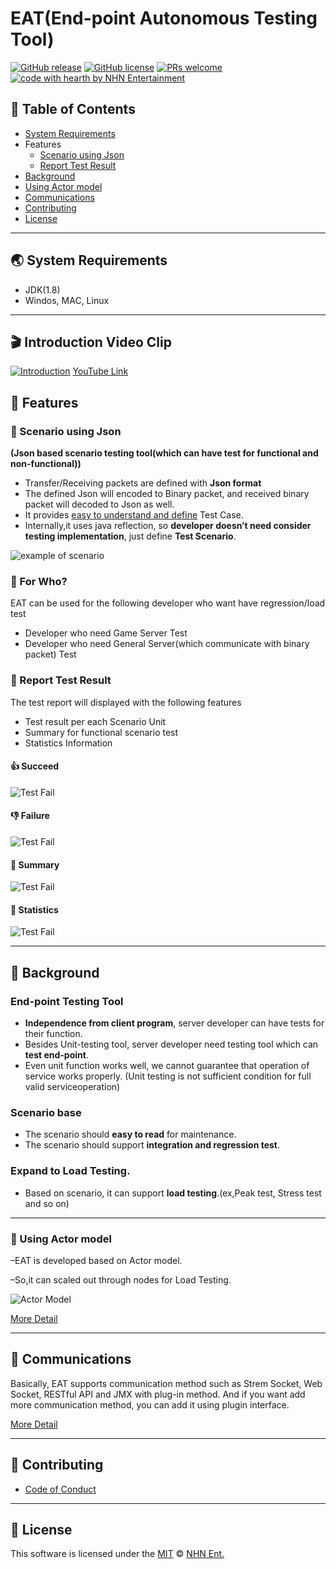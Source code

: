 # EAT(End-point Autonomous Testing Tool)


[![GitHub release](https://img.shields.io/github/release/nhnent/eat.svg)](https://github.com/nhnent/eat/releases/latest) [![GitHub license](https://img.shields.io/github/license/nhnent/eat.svg)](https://github.com/nhnent/eat/blob/master/LICENSE) [![PRs welcome](https://img.shields.io/badge/PRs-welcome-ff69b4.svg)](https://github.com/nhnent/eat/pulls) [![code with hearth by NHN Entertainment](https://img.shields.io/badge/%3C%2F%3E%20with%20%E2%99%A5%20by-NHN%20Entertainment-ff1414.svg)](https://github.com/nhnent)


## 🚩 Table of Contents

- [System Requirements](#-System-Requirements)
- Features
  - [Scenario using Json](#-scenario-using-json)
  - [Report Test Result](#-report-test-result)
- [Background](#-background)
- [Using Actor model](#-using-actor-model)
- [Communications](#-communications)
- [Contributing](#-contributing)
- [License](#-license)



------

## 🌏 System Requirements

- JDK(1.8)
- Windos, MAC, Linux


---

## 🎬 Introduction Video Clip 
[![Introduction](eat/document/img/video_clip.png)](https://www.youtube.com/watch?v=Sk-PUh6DHjY)
[YouTube Link](https://www.youtube.com/watch?v=Sk-PUh6DHjY)

## 🎨 Features

### 📖 Scenario using Json
**(Json based scenario testing tool(which can have test for functional and non-functional))**
- Transfer/Receiving packets are defined with **Json format**
- The defined Json will encoded to Binary packet, and received binary packet will decoded to Json as well.
- It provides <u>easy to understand and define</u> Test Case.
- Internally,it uses java reflection, so **developer doesn’t need consider testing implementation**, just define **Test Scenario**.

![example of scenario](eat/document/img/scenario_example1.JPG)

### 👫 For Who?
EAT can be used for the following developer who want have regression/load test
- Developer who need Game Server Test
- Developer who need General Server(which communicate with binary packet) Test

### 📃 Report Test Result

The test report will displayed with the following features

- Test result per each Scenario Unit 
- Summary for functional scenario test
- Statistics Information



#### 👍 Succeed

![Test Fail](eat/document/img/test_succeed.JPG)



####  👎 Failure

![Test Fail](eat/document/img/test_failed.JPG)



####  👏 Summary

![Test Fail](eat/document/img/test_count.JPG)



#### 🌌 Statistics

![Test Fail](eat/document/img/test_statistics.JPG)



------

## 👤 Background

### End-point Testing Tool

- **Independence from client program**, server developer can have tests for their function.
- Besides Unit-testing tool, server developer need testing tool which can **test end-point**.
- Even unit function works well, we cannot guarantee that operation of service works properly. (Unit testing is not sufficient condition for full valid serviceoperation)

### Scenario base

- The scenario should **easy to read** for maintenance.
- The scenario should support **integration and regression test**.

### Expand to Load Testing.

- Based on scenario, it can support **load testing**.(ex,Peak test, Stress test and so on)



------

### 🐋 Using Actor model

–EAT is developed based on Actor model. 

–So,it can scaled out through nodes for Load Testing.

![Actor Model](eat/document/img/actor_model.jpg)

[More Detail](https://github.nhnent.com/ngt/eat/wiki/Overview/#using-actor-model)

---

## 👫 Communications

Basically, EAT supports communication method such as Strem Socket, Web Socket, RESTful API and JMX with plug-in method.
And if you want add more communication method, you can add it using plugin interface.

[More Detail](https://github.nhnent.com/ngt/eat/wiki/Overview/#architecture)

---



## 💬 Contributing

- [Code of Conduct](eat/document/CODE_OF_CONDUCT.md)

------



## 📜 License

This software is licensed under the [MIT](https://github.nhnent.com/ngt/eat/blob/develop/LICENSE) © [NHN Ent.](https://github.com/nhnent)

